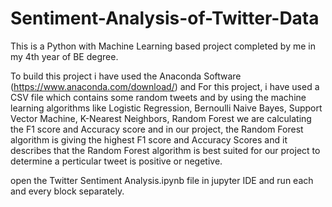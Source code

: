 # Sentiment-Analysis-of-Twitter-Data
This is a Python with Machine Learning based project completed by me in my 4th year of BE degree.

To build this project i have used the Anaconda Software (https://www.anaconda.com/download/)
and For this project, i have used a CSV file which contains some random tweets and by using the machine learning algorithms like Logistic Regression, Bernoulli Naive Bayes, Support Vector Machine, K-Nearest Neighbors, Random Forest we are calculating the F1 score and Accuracy score and in our project, the Random Forest algorithm is giving the highest F1 score and Accuracy Scores and it describes that the Random Forest algorithm is best suited for our project to determine a perticular tweet is positive or negetive.

open the Twitter Sentiment Analysis.ipynb file in jupyter IDE and run each and every block separately.
